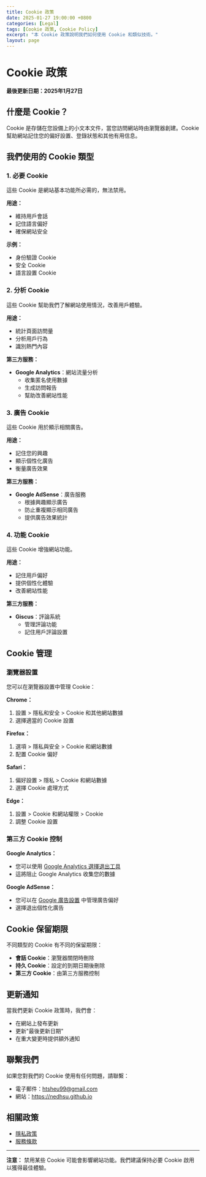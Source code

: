 ```yaml
---
title: Cookie 政策
date: 2025-01-27 19:00:00 +0800
categories: [Legal]
tags: [Cookie 政策, Cookie Policy] 
excerpt: "本 Cookie 政策說明我們如何使用 Cookie 和類似技術。"
layout: page
---
```


# Cookie 政策

**最後更新日期：2025年1月27日**

## 什麼是 Cookie？

Cookie 是存儲在您設備上的小文本文件，當您訪問網站時由瀏覽器創建。Cookie 幫助網站記住您的偏好設置、登錄狀態和其他有用信息。

## 我們使用的 Cookie 類型

### 1. 必要 Cookie

這些 Cookie 是網站基本功能所必需的，無法禁用。

**用途：**
- 維持用戶會話
- 記住語言偏好
- 確保網站安全

**示例：**
- 身份驗證 Cookie
- 安全 Cookie
- 語言設置 Cookie

### 2. 分析 Cookie

這些 Cookie 幫助我們了解網站使用情況，改善用戶體驗。

**用途：**
- 統計頁面訪問量
- 分析用戶行為
- 識別熱門內容

**第三方服務：**
- **Google Analytics**：網站流量分析
  - 收集匿名使用數據
  - 生成訪問報告
  - 幫助改善網站性能

### 3. 廣告 Cookie

這些 Cookie 用於顯示相關廣告。

**用途：**
- 記住您的興趣
- 顯示個性化廣告
- 衡量廣告效果

**第三方服務：**
- **Google AdSense**：廣告服務
  - 根據興趣顯示廣告
  - 防止重複顯示相同廣告
  - 提供廣告效果統計

### 4. 功能 Cookie

這些 Cookie 增強網站功能。

**用途：**
- 記住用戶偏好
- 提供個性化體驗
- 改善網站性能

**第三方服務：**
- **Giscus**：評論系統
  - 管理評論功能
  - 記住用戶評論設置

## Cookie 管理

### 瀏覽器設置

您可以在瀏覽器設置中管理 Cookie：

**Chrome：**
1. 設置 > 隱私和安全 > Cookie 和其他網站數據
2. 選擇適當的 Cookie 設置

**Firefox：**
1. 選項 > 隱私與安全 > Cookie 和網站數據
2. 配置 Cookie 偏好

**Safari：**
1. 偏好設置 > 隱私 > Cookie 和網站數據
2. 選擇 Cookie 處理方式

**Edge：**
1. 設置 > Cookie 和網站權限 > Cookie
2. 調整 Cookie 設置

### 第三方 Cookie 控制

**Google Analytics：**
- 您可以使用 [Google Analytics 選擇退出工具](https://tools.google.com/dlpage/gaoptout)
- 這將阻止 Google Analytics 收集您的數據

**Google AdSense：**
- 您可以在 [Google 廣告設置](https://adssettings.google.com/) 中管理廣告偏好
- 選擇退出個性化廣告

## Cookie 保留期限

不同類型的 Cookie 有不同的保留期限：

- **會話 Cookie**：瀏覽器關閉時刪除
- **持久 Cookie**：設定的到期日期後刪除
- **第三方 Cookie**：由第三方服務控制

## 更新通知

當我們更新 Cookie 政策時，我們會：
- 在網站上發布更新
- 更新"最後更新日期"
- 在重大變更時提供額外通知

## 聯繫我們

如果您對我們的 Cookie 使用有任何問題，請聯繫：
- 電子郵件：htsheu99@gmail.com
- 網站：https://nedhsu.github.io

## 相關政策

- [隱私政策](/privacy-policy/)
- [服務條款](/terms-of-service/)

---

**注意：** 禁用某些 Cookie 可能會影響網站功能。我們建議保持必要 Cookie 啟用以獲得最佳體驗。 
